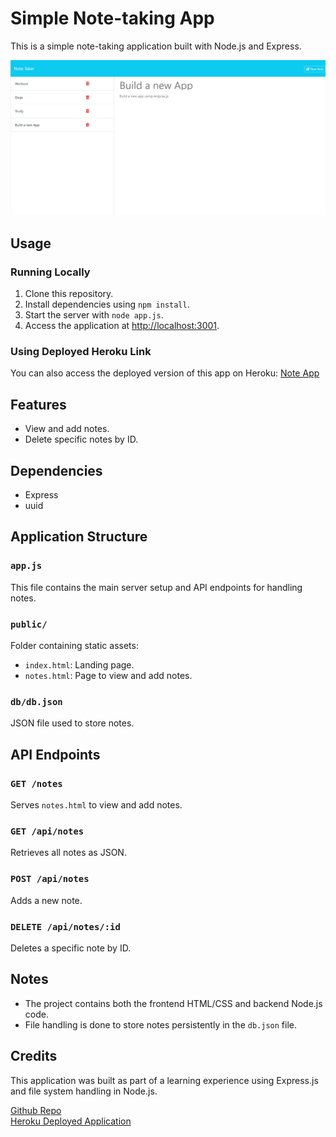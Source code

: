 # Simple Note-taking App

This is a simple note-taking application built with Node.js and Express.

![alt text](<public/assets/images/Opera Snapshot_2024-02-04_185839_localhost.png>)

## Usage

### Running Locally
1. Clone this repository.
2. Install dependencies using `npm install`.
3. Start the server with `node app.js`.
4. Access the application at [http://localhost:3001](http://localhost:3001).

### Using Deployed Heroku Link
You can also access the deployed version of this app on Heroku: [Note App](https://afternoon-retreat-83951-636456bea0a3.herokuapp.com)

## Features
- View and add notes.
- Delete specific notes by ID.

## Dependencies
- Express
- uuid

## Application Structure

### `app.js`
This file contains the main server setup and API endpoints for handling notes.

### `public/`
Folder containing static assets:
- `index.html`: Landing page.
- `notes.html`: Page to view and add notes.

### `db/db.json`
JSON file used to store notes.

## API Endpoints

### `GET /notes`
Serves `notes.html` to view and add notes.

### `GET /api/notes`
Retrieves all notes as JSON.

### `POST /api/notes`
Adds a new note.

### `DELETE /api/notes/:id`
Deletes a specific note by ID.
## Notes

- The project contains both the frontend HTML/CSS and backend Node.js code.
- File handling is done to store notes persistently in the `db.json` file.

## Credits

This application was built as part of a learning experience using Express.js and file system handling in Node.js.

[Github Repo](https://github.com/Daleray1231/Note_Taker)   
[Heroku Deployed Application](https://afternoon-retreat-83951-636456bea0a3.herokuapp.com)
